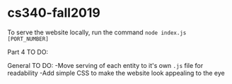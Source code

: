 # cs340-fall2019
To serve the website locally, run the command `node index.js [PORT_NUMBER]`

Part 4 TO DO:

General TO DO:
-Move serving of each entity to it's own `.js` file for readability
-Add simple CSS to make the website look appealing to the eye
